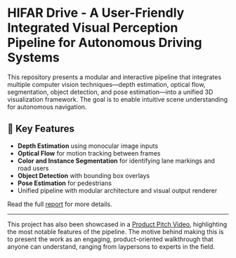 # HIFAR Drive - A User-Friendly Integrated Visual Perception Pipeline for Autonomous Driving Systems

This repository presents a modular and interactive pipeline that integrates multiple computer vision techniques—depth estimation, optical flow, segmentation, object detection, and pose estimation—into a unified 3D visualization framework. The goal is to enable intuitive scene understanding for autonomous navigation.


## 📌 Key Features

-  **Depth Estimation** using monocular image inputs
-  **Optical Flow** for motion tracking between frames
-  **Color and Instance Segmentation** for identifying lane markings and road users
-  **Object Detection** with bounding box overlays
-  **Pose Estimation** for pedestrians
-  Unified pipeline with modular architecture and visual output renderer


Read the full [report](./Report.pdf) for more details. 

---

This project has also been showcased in a [Product Pitch Video](https://www.youtube.com/watch?v=IlkewlcQNXE), highlighting the most notable features of the pipeline. The motive behind making this is to present the work as an engaging, product-oriented walkthrough that anyone can understand, ranging from laypersons to experts in the field. 




